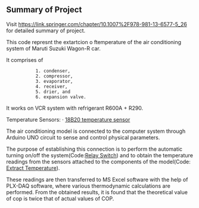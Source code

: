 ## Summary of Project
Visit https://link.springer.com/chapter/10.1007%2F978-981-13-6577-5_26 for detailed summary of project.

This code represnt the extartcion o ftemperature of the air conditioning system of Maruti Suzuki Wagon-R car.

It comprises  of 
              
               1. condenser, 
               2. compressor, 
               3. evaporator, 
               4. receiver, 
               5. drier, and 
               6. expansion valve. 
It works on VCR system with refrigerant R600A + R290.

Temperature Sensors: · [18B20 temperature sensor](https://www.adafruit.com/product/381)

The air conditioning model is connected to the computer system through Arduino UNO circuit to sense and control physical parameters. 

The purpose of establishing this connection is to perform the automatic turning on/off the system(Code:[Relay Switch](https://github.com/dhruvsp/Arduino_Operated_AC/blob/main/Relay_Switch.cpp)) and to obtain the temperature readings from the sensors attached to the components of the model(Code: [Extract Temperature](https://github.com/dhruvsp/Arduino_Operated_AC/blob/main/Extratc_temp.cpp)). 

These readings are then transferred to MS Excel software with the help of PLX-DAQ software, where various thermodynamic calculations are performed. From the obtained results, it is found that the theoretical value of cop is twice that of actual values of COP. 
 
